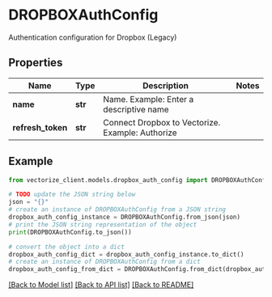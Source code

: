 # DROPBOXAuthConfig

Authentication configuration for Dropbox (Legacy)

## Properties

Name | Type | Description | Notes
------------ | ------------- | ------------- | -------------
**name** | **str** | Name. Example: Enter a descriptive name | 
**refresh_token** | **str** | Connect Dropbox to Vectorize. Example: Authorize | 

## Example

```python
from vectorize_client.models.dropbox_auth_config import DROPBOXAuthConfig

# TODO update the JSON string below
json = "{}"
# create an instance of DROPBOXAuthConfig from a JSON string
dropbox_auth_config_instance = DROPBOXAuthConfig.from_json(json)
# print the JSON string representation of the object
print(DROPBOXAuthConfig.to_json())

# convert the object into a dict
dropbox_auth_config_dict = dropbox_auth_config_instance.to_dict()
# create an instance of DROPBOXAuthConfig from a dict
dropbox_auth_config_from_dict = DROPBOXAuthConfig.from_dict(dropbox_auth_config_dict)
```
[[Back to Model list]](../README.md#documentation-for-models) [[Back to API list]](../README.md#documentation-for-api-endpoints) [[Back to README]](../README.md)


